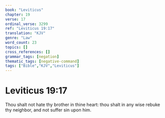 ```yaml
---
book: "Leviticus"
chapter: 19
verse: 17
ordinal_verse: 3299
ref: "Leviticus 19:17"
translation: "KJV"
genre: "Law"
word_count: 23
topics: []
cross_references: []
grammar_tags: [negation]
thematic_tags: [negative-command]
tags: ["Bible","KJV","Leviticus"]
---
```


# Leviticus 19:17

Thou shalt not hate thy brother in thine heart: thou shalt in any wise rebuke thy neighbor, and not suffer sin upon him.
